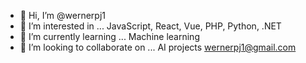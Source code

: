 - 👋 Hi, I’m @wernerpj1
- 👀 I’m interested in ... JavaScript, React, Vue, PHP, Python, .NET
- 🌱 I’m currently learning ... Machine learning
- 💞️ I’m looking to collaborate on ... AI projects
wernerpj1@gmail.com
<!---
wernerpj1/wernerpj1 is a ✨ special ✨ repository because its `README.md` (this file) appears on your GitHub profile.
You can click the Preview link to take a look at your changes.
--->
